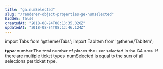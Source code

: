 ```yaml
---
title: "ga.numSelected"
slug: "/renderer-object-properties-ge-numselected"
hidden: false
createdAt: "2018-08-24T08:13:35.020Z"
updatedAt: "2018-08-24T08:13:46.124Z"
---
```


import Tabs from '@theme/Tabs';
import TabItem from '@theme/TabItem';

**type**: number
The total number of places the user selected in the GA area. If there are multiple ticket types, numSelected is equal to the sum of all selections per ticket type.
